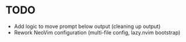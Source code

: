 # TODO

- Add logic to move prompt below output (cleaning up output)
- Rework NeoVim configuration (multi-file config, lazy.nvim bootstrap)
